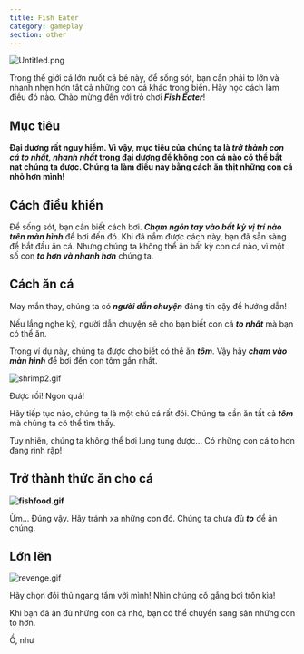 ```yaml
---
title: Fish Eater
category: gameplay
section: other
---
```

![Untitled.png](https://help.studycat.com/hc/article_attachments/34916165069849)

Trong thế giới cá lớn nuốt cá bé này, để sống sót, bạn cần phải to lớn và nhanh nhẹn hơn tất cả những con cá khác trong biển. Hãy học cách làm điều đó nào. Chào mừng đến với trò chơi ***Fish Eater***!

## **Mục tiêu**

**Đại dương rất nguy hiểm. Vì vậy, mục tiêu của chúng ta là ***trở thành con cá to nhất, nhanh nhất*** trong đại dương để không con cá nào có thể bắt nạt chúng ta được. Chúng ta làm điều này bằng cách ăn thịt những con cá nhỏ hơn mình!**

## **Cách điều khiển**

Để sống sót, bạn cần biết cách bơi. ***Chạm ngón tay vào bất kỳ vị trí nào trên màn hình*** để bơi đến đó. Khi đã nắm được cách này, bạn đã sẵn sàng để bắt đầu ăn cá. Nhưng chúng ta không thể ăn bất kỳ con cá nào, vì một số con ***to hơn và nhanh hơn*** chúng ta.

## **Cách ăn cá**

May mắn thay, chúng ta có ***người dẫn chuyện*** đáng tin cậy để hướng dẫn!

Nếu lắng nghe kỹ, người dẫn chuyện sẽ cho bạn biết con cá ***to nhất*** mà bạn có thể ăn.

Trong ví dụ này, chúng ta được cho biết có thể ăn ***tôm***. Vậy hãy ***chạm vào màn hình*** để bơi đến con tôm gần nhất.

![shrimp2.gif](https://help.studycat.com/hc/article_attachments/34916149686297)

Được rồi! Ngon quá!

Hãy tiếp tục nào, chúng ta là một chú cá rất đói. Chúng ta cần ăn tất cả ***tôm*** mà chúng ta có thể tìm thấy.

Tuy nhiên, chúng ta không thể bơi lung tung được... Có những con cá to hơn đang rình rập!

## **Trở thành thức ăn cho cá**

**![fishfood.gif](https://help.studycat.com/hc/article_attachments/34918253174937)**

Ừm... Đúng vậy. Hãy tránh xa những con đó. Chúng ta chưa đủ ***to*** để ăn chúng.

## **Lớn lên**

![revenge.gif](https://help.studycat.com/hc/article_attachments/34918253176345)

Hãy chọn đối thủ ngang tầm với mình! Nhìn chúng cố gắng bơi trốn kìa!

Khi bạn đã ăn đủ những con cá nhỏ, bạn có thể chuyển sang săn những con to hơn.

Ồ, như